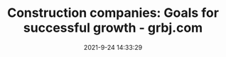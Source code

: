 ---
"title": "Construction companies: Goals for successful growth - grbj.com"
"date": "2021-9-24 14:33:29"
"feed_name": "GOOGLENEWSCONSTRUCTION"
"feed_website": "https://news.google.com/search?q=construction%2Bincident&hl=en-US&gl=US&ceid=US:en"
"feed_rss": "https://news.google.com/rss/search?q=construction%2Bincident&hl=en-US&gl=US&ceid=US:en"
"link": "https://grbj.com/blogs/blog-construction/construction-companies-goals-for-successful-growth/"
"file": "_posts/2021-1-1-e164e5c75f8b349f4bee92fe82a1f23ceb200f66.md"
"accident": "0"
"drilling": "0"
"dead": "0"
"injured": "0"
"where": "unknown site"
---